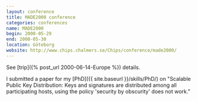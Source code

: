 ```yaml
---
layout: conference
title: MADE2000 conference
categories: conferences
name: MADE2000
begin: 2000-05-29
end: 2000-05-30
location: Göteborg
website: http://www.chips.chalmers.se/Chips/conference/made2000/
---
```


See [trip]({% post_url 2000-06-14-Europe %}) details.

I submitted a paper for my [PhD]({{ site.baseurl }}/skills/PhD/) on "Scalable
Public Key Distribution: Keys and
signatures are distributed among all participating hosts, using the policy
'security by obscurity' does not work."
